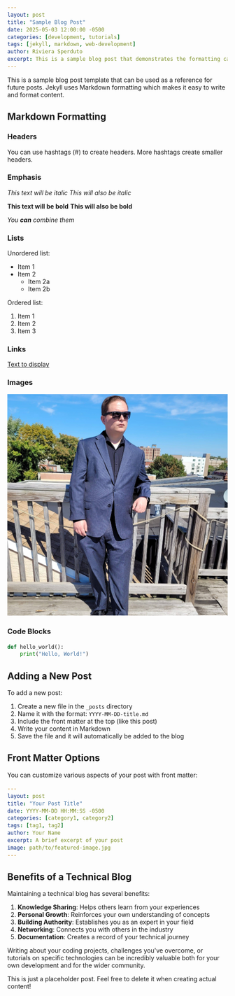 ```yaml
---
layout: post
title: "Sample Blog Post"
date: 2025-05-03 12:00:00 -0500
categories: [development, tutorials]
tags: [jekyll, markdown, web-development]
author: Riviera Sperduto
excerpt: This is a sample blog post that demonstrates the formatting capabilities of Jekyll and Markdown for the portfolio website.
---
```


This is a sample blog post template that can be used as a reference for future posts. Jekyll uses Markdown formatting which makes it easy to write and format content.

## Markdown Formatting

### Headers

You can use hashtags (#) to create headers. More hashtags create smaller headers.

### Emphasis

*This text will be italic*
_This will also be italic_

**This text will be bold**
__This will also be bold__

_You **can** combine them_

### Lists

Unordered list:
* Item 1
* Item 2
  * Item 2a
  * Item 2b

Ordered list:
1. Item 1
2. Item 2
3. Item 3

### Links

[Text to display](http://www.example.com)

### Images

![Alt text for image](/assets/images/your-image.jpg)

### Code Blocks

```python
def hello_world():
    print("Hello, World!")
```

## Adding a New Post

To add a new post:

1. Create a new file in the `_posts` directory
2. Name it with the format: `YYYY-MM-DD-title.md`
3. Include the front matter at the top (like this post)
4. Write your content in Markdown
5. Save the file and it will automatically be added to the blog

## Front Matter Options

You can customize various aspects of your post with front matter:

```yaml
---
layout: post
title: "Your Post Title"
date: YYYY-MM-DD HH:MM:SS -0500
categories: [category1, category2]
tags: [tag1, tag2]
author: Your Name
excerpt: A brief excerpt of your post
image: path/to/featured-image.jpg
---
```

## Benefits of a Technical Blog

Maintaining a technical blog has several benefits:

1. **Knowledge Sharing**: Helps others learn from your experiences
2. **Personal Growth**: Reinforces your own understanding of concepts
3. **Building Authority**: Establishes you as an expert in your field
4. **Networking**: Connects you with others in the industry
5. **Documentation**: Creates a record of your technical journey

Writing about your coding projects, challenges you've overcome, or tutorials on specific technologies can be incredibly valuable both for your own development and for the wider community.

This is just a placeholder post. Feel free to delete it when creating actual content! 